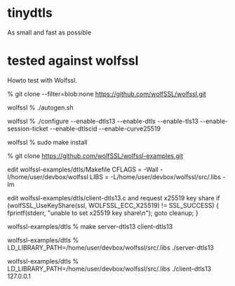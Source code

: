 # tinydtls
As small and fast as possible

# tested against wolfssl

Howto test with Wolfssl.

% git clone --filter=blob:none https://github.com/wolfSSL/wolfssl.git

wolfssl % ./autogen.sh

wolfssl % ./configure --enable-dtls13 --enable-dtls --enable-tls13 --enable-session-ticket --enable-dtlscid --enable-curve25519

wolfssl %  sudo make install

% git clone https://github.com/wolfSSL/wolfssl-examples.git

edit wolfssl-examples/dtls/Makefile
CFLAGS   = -Wall -I/home/user/devbox/wolfssl
LIBS     = -L/home/user/devbox/wolfssl/src/.libs -lm

edit wolfssl-examples/dtls/client-dtls13.c and request x25519 key share 
    if (wolfSSL_UseKeyShare(ssl, WOLFSSL_ECC_X25519) != SSL_SUCCESS) {
        fprintf(stderr, "unable to set x25519 key share\n");
        goto cleanup;
    }

wolfssl-examples/dtls %  make server-dtls13 client-dtls13

wolfssl-examples/dtls %  LD_LIBRARY_PATH=/home/user/devbox/wolfssl/src/.libs ./server-dtls13

wolfssl-examples/dtls %  LD_LIBRARY_PATH=/home/user/devbox/wolfssl/src/.libs ./client-dtls13 127.0.0.1
